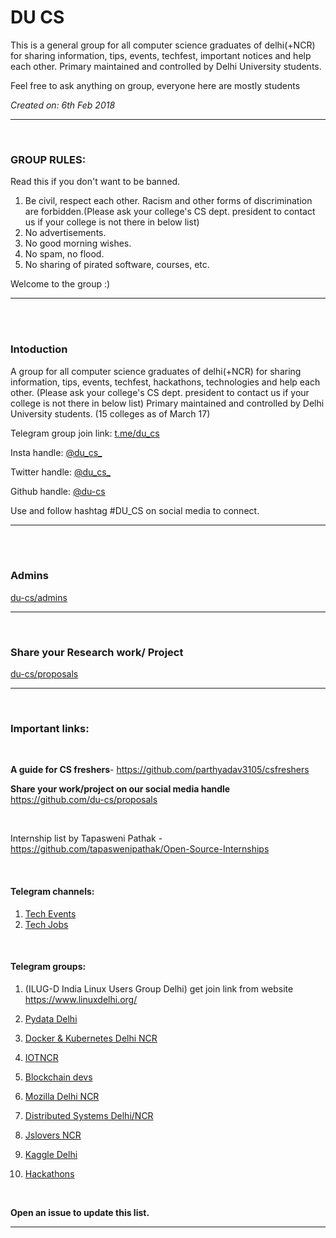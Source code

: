# DU CS

This is a general group for all computer science graduates of delhi(+NCR) for sharing information, tips, events, techfest, important notices and help each other. Primary maintained and controlled by Delhi University students.

Feel free to ask anything on group, everyone here are mostly students

*Created on: 6th Feb 2018*


<hr>
<br>


### GROUP RULES:

Read this if you don't want to be banned.

1. Be civil, respect each other. Racism and other forms of discrimination are forbidden.(Please ask your college's CS dept. president to contact us if your college is not there in below list)
2. No advertisements.
3. No good morning wishes. 
4. No spam, no flood.
5. No sharing of pirated software, courses, etc.

Welcome to the group :)


<hr>

<br>
<br>

### Intoduction
A group for all computer science graduates of delhi(+NCR) for sharing information, tips, events, techfest, hackathons, technologies and help each other. 
(Please ask your college's CS dept. president to contact us if your college is not there in below list)
Primary maintained and controlled by Delhi University students. (15 colleges as of March 17)

Telegram group join link: [t.me/du_cs](https://t.me/du_cs)

Insta handle: [@du_cs_](https://instagram.com/du_cs_)

Twitter handle: [@du_cs_](https://twitter.com/du_cs_)

Github handle: [@du-cs](https://github.com/du-cs)

Use and follow hashtag #DU_CS on social media to connect.

<hr>

<br>
<br>

### Admins

 [du-cs/admins](https://github.com/du-cs/admins)

<hr>
<br>

### Share your Research work/ Project

 [du-cs/proposals](https://github.com/du-cs/proposals)

<hr>
<br>

### Important links:

<br>

**A guide for CS freshers**-
https://github.com/parthyadav3105/csfreshers

**Share your work/project on our social media handle**
https://github.com/du-cs/proposals

<br>

Internship list by Tapasweni Pathak -
https://github.com/tapaswenipathak/Open-Source-Internships

<br>

#### Telegram channels: 
  1. [Tech Events](https://t.me/GlobalTechEvents)
  2. [Tech Jobs](https://t.me/technicaljobs)

<br>

#### Telegram groups:

  1. (ILUG-D India Linux Users Group Delhi) get join link from website https://www.linuxdelhi.org/

  2. [Pydata Delhi](https://t.me/joinchat/B71pNUGrUQ7QHuyUJq-Ajg)

  3. [Docker & Kubernetes Delhi NCR](https://t.me/DockerDelhiNCR)

  4. [IOTNCR](https://t.me/iotNCR)

  5. [Blockchain devs](https://t.me/Blockchain_Devs)

  6. [Mozilla Delhi NCR](https://t.me/mozilladelhi)

  7. [Distributed  Systems Delhi/NCR](https://t.me/Distributed_Systems)

  8. [Jslovers NCR](https://t.me/joinchat/CDmwiFKn_y6QZQx5ZaJHoQ)

  9. [Kaggle Delhi](https://t.me/kaggledelhi)

  10. [Hackathons](https://github.com/ayonroy2000/Hackathonistas_TelegramGroup)

<br>

**Open an issue to update this list.**

<hr>

<br>
<br>


